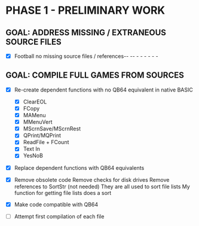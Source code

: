 
# PHASE 1 - PRELIMINARY WORK

## GOAL: ADDRESS MISSING / EXTRANEOUS SOURCE FILES

- [X] Football
	no missing source files / references--  -- - - - - -  - 

## GOAL: COMPILE FULL GAMES FROM SOURCES

- [X] Re-create dependent functions with no QB64 equivalent in native BASIC
	- [X] ClearEOL
	- [X] FCopy
	- [X] MAMenu
	- [X] MMenuVert
	- [X] MScrnSave/MScrnRest
	- [X] QPrint/MQPrint	
	- [X] ReadFile + FCount
	- [X] Text In
	- [X] YesNoB
	
- [X] Replace dependent functions with QB64 equivalents

- [X] Remove obsolete code
	Remove checks for disk drives
	Remove references to SortStr (not needed)
		They are all used to sort file lists
		My function for getting file lists does a sort

- [X] Make code compatible with QB64

- [ ] Attempt first compilation of each file
